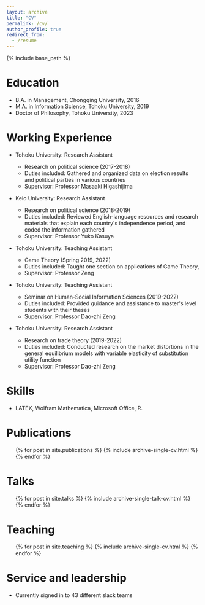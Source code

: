 ```yaml
---
layout: archive
title: "CV"
permalink: /cv/
author_profile: true
redirect_from:
  - /resume
---
```


{% include base_path %}

Education
======
* B.A. in Management, Chongqing University, 2016
* M.A. in Information Science, Tohoku University, 2019
* Doctor of Philosophy, Tohoku University, 2023
  
  
Working Experience
======
* Tohoku University: Research Assistant
  * Research on political science (2017-2018)
  * Duties included: Gathered and organized data on election results and political parties in various countries
  * Supervisor: Professor   Masaaki Higashijima

* Keio University: Research Assistant
  * Research on political science (2018-2019)
  * Duties included: Reviewed English-language resources and research materials that explain each country's independence period, and coded the information gathered
  * Supervisor: Professor Yuko Kasuya
  
* Tohoku University: Teaching Assistant
  * Game Theory (Spring 2019, 2022)
  * Duties included: Taught one section on applications of Game Theory,
  * Supervisor: Professor Zeng

* Tohoku University: Teaching Assistant
  * Seminar on Human-Social Information Sciences (2019-2022)
  * Duties included: Provided guidance and assistance to master's level students with their theses
  * Supervisor: Professor Dao-zhi Zeng
    
* Tohoku University: Research Assistant
  * Research on trade theory (2019-2022)
  * Duties included: Conducted research on the market distortions in the general equilibrium models with variable elasticity of substitution utility function
  * Supervisor: Professor Dao-zhi Zeng
 
  
Skills
======
* LATEX, Wolfram Mathematica, Microsoft Office, R.

Publications
======
  <ul>{% for post in site.publications %}
    {% include archive-single-cv.html %}
  {% endfor %}</ul>
  
Talks
======
  <ul>{% for post in site.talks %}
    {% include archive-single-talk-cv.html %}
  {% endfor %}</ul>
  
Teaching
======
  <ul>{% for post in site.teaching %}
    {% include archive-single-cv.html %}
  {% endfor %}</ul>
  
Service and leadership
======
* Currently signed in to 43 different slack teams
